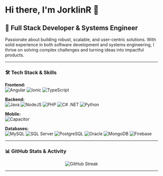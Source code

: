 # Hi there, I'm JorklinR 👋

## 🚀 Full Stack Developer & Systems Engineer

Passionate about building robust, scalable, and user-centric solutions. With solid experience in both software development and systems engineering, I thrive on solving complex challenges and turning ideas into impactful products.

---

### 🛠️ Tech Stack & Skills

**Frontend:**  
![Angular](https://img.shields.io/badge/Angular-DD0031?style=flat-square&logo=angular&logoColor=white)
![Ionic](https://img.shields.io/badge/Ionic-3880FF?style=flat-square&logo=ionic&logoColor=white)
![TypeScript](https://img.shields.io/badge/TypeScript-3178C6?style=flat-square&logo=typescript&logoColor=white)

**Backend:**  
![Java](https://img.shields.io/badge/Java-007396?style=flat-square&logo=java&logoColor=white)
![NodeJS](https://img.shields.io/badge/Node.js-339933?style=flat-square&logo=node.js&logoColor=white)
![PHP](https://img.shields.io/badge/PHP-777BB4?style=flat-square&logo=php&logoColor=white)
![C# .NET](https://img.shields.io/badge/.NET-512BD4?style=flat-square&logo=dotnet&logoColor=white)
![Python](https://img.shields.io/badge/Python-3776AB?style=flat-square&logo=python&logoColor=white)

**Mobile:**  
![Capacitor](https://img.shields.io/badge/Capacitor-119EFF?style=flat-square&logo=capacitor&logoColor=white)

**Databases:**  
![MySQL](https://img.shields.io/badge/MySQL-4479A1?style=flat-square&logo=mysql&logoColor=white)
![SQL Server](https://img.shields.io/badge/SQL_Server-CC2927?style=flat-square&logo=microsoft-sql-server&logoColor=white)
![PostgreSQL](https://img.shields.io/badge/PostgreSQL-336791?style=flat-square&logo=postgresql&logoColor=white)
![Oracle](https://img.shields.io/badge/Oracle-F80000?style=flat-square&logo=oracle&logoColor=white)
![MongoDB](https://img.shields.io/badge/MongoDB-47A248?style=flat-square&logo=mongodb&logoColor=white)
![Firebase](https://img.shields.io/badge/Firebase-FFCA28?style=flat-square&logo=firebase&logoColor=black)

---

### 📊 GitHub Stats & Activity

<p align="center">
  <img src="https://streak-stats.demolab.com/?user=JorklinR&theme=tokyonight" alt="GitHub Streak"/>
</p>

---

